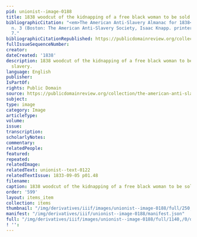 ```yaml
---
pid: unionist--image-0188
title: 1838 woodcut of the kidnapping of a free black woman to be sold into slavery.
bibliographicCitation: "<em>The American Anti-Slavery Almanac for 1838</em>, v. 1,
  n. 3 (Boston: The American Anti-Slavery Society, Isaac Knapp. printer, 1838), p.
  7."
bibliographicCitationRepublished: https://publicdomainreview.org/collection/the-american-anti-slavery-almanac-for-1838
fullIssueSequenceNumber: 
creator: 
dateCreated: '1838'
description: 1838 woodcut of the kidnapping of a free black woman to be sold into
  slavery.
language: English
publisher: 
IsPartOf: 
rights: Public Domain
source: https://publicdomainreview.org/collection/the-american-anti-slavery-almanac-for-1838
subject: 
type: image
category: Image
articleType: 
volume: 
issue: 
transcription: 
scholarlyNotes: 
commentary: 
relatedPeople: 
featured: 
repeated: 
relatedImage: 
relatedText: unionist--text-0122
relatedTextIssue: 1833-09-05 p01.48
filename: 
caption: 1838 woodcut of the kidnapping of a free black woman to be sold into slavery.
order: '599'
layout: items_item
collection: items
thumbnail: "/img/derivatives/iiif/images/unionist--image-0188/full/250,/0/default.jpg"
manifest: "/img/derivatives/iiif/unionist--image-0188/manifest.json"
full: "/img/derivatives/iiif/images/unionist--image-0188/full/1140,/0/default.jpg"
! '': 
---
```

